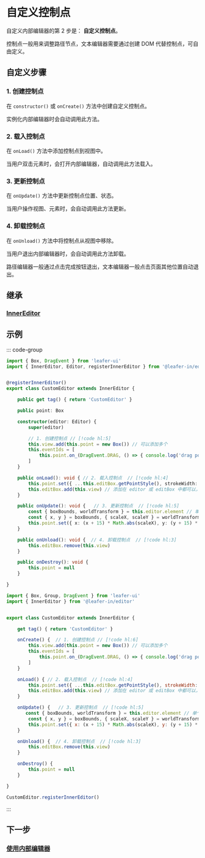 # 自定义控制点

自定义内部编辑器的第 2 步是： **自定义控制点**。

控制点一般用来调整路径节点，文本编辑器需要通过创建 DOM 代替控制点，可自由定义。

## 自定义步骤

### 1. 创建控制点

在 `constructor()` 或 `onCreate()` 方法中创建自定义控制点。

实例化内部编辑器时会自动调用此方法。

### 2. 载入控制点

在 `onLoad()` 方法中添加控制点到视图中。

当用户双击元素时，会打开内部编辑器，自动调用此方法载入。

### 3. 更新控制点

在 `onUpdate()` 方法中更新控制点位置、状态。

当用户操作视图、元素时，会自动调用此方法更新。

### 4. 卸载控制点

在 `onUnload()` 方法中将控制点从视图中移除。

当用户退出内部编辑器时，会自动调用此方法卸载。

路径编辑器一般通过点击完成按钮退出，文本编辑器一般点击页面其他位置自动退出。

## 继承

### [InnerEditor](../InnerEditor.md)

## 示例

::: code-group

```ts
import { Box, DragEvent } from 'leafer-ui'
import { InnerEditor, Editor, registerInnerEditor } from '@leafer-in/editor'


@registerInnerEditor()
export class CustomEditor extends InnerEditor {

    public get tag() { return 'CustomEditor' }

    public point: Box

    constructor(editor: Editor) {
        super(editor)

        // 1. 创建控制点 // [!code hl:5]
        this.view.add(this.point = new Box()) // 可以添加多个
        this.eventIds = [
            this.point.on_(DragEvent.DRAG, () => { console.log('drag point') })
        ]
    }

    public onLoad(): void { // 2. 载入控制点  // [!code hl:4]
        this.point.set({ ...this.editBox.getPointStyle(), strokeWidth: 1 })
        this.editBox.add(this.view) // 添加在 editor 或 editBox 中都可以， 注意editBox本身具有定位
    }

    public onUpdate(): void {   // 3. 更新控制点  // [!code hl:5]
        const { boxBounds, worldTransform } = this.editor.element // 单个选中时 element 代表选中的元素
        const { x, y } = boxBounds, { scaleX, scaleY } = worldTransform
        this.point.set({ x: (x + 15) * Math.abs(scaleX), y: (y + 15) * Math.abs(scaleY) })
    }

    public onUnload(): void {  // 4. 卸载控制点  // [!code hl:3]
        this.editBox.remove(this.view)
    }

    public onDestroy(): void {
        this.point = null
    }

}
```

```js
import { Box, Group, DragEvent } from 'leafer-ui'
import { InnerEditor } from '@leafer-in/editor'


export class CustomEditor extends InnerEditor {

    get tag() { return 'CustomEditor' }

    onCreate() {  // 1. 创建控制点 // [!code hl:6]
        this.view.add(this.point = new Box()) // 可以添加多个
        this.eventIds = [
            this.point.on_(DragEvent.DRAG, () => { console.log('drag point') })
        ]
    }

    onLoad() { // 2. 载入控制点  // [!code hl:4]
        this.point.set({ ...this.editBox.getPointStyle(), strokeWidth: 1 })
        this.editBox.add(this.view) // 添加在 editor 或 editBox 中都可以， 注意editBox本身具有定位
    }

    onUpdate() {   // 3. 更新控制点  // [!code hl:5]
       const { boxBounds, worldTransform } = this.editor.element // 单个选中时 element 代表选中的元素
        const { x, y } = boxBounds, { scaleX, scaleY } = worldTransform
        this.point.set({ x: (x + 15) * Math.abs(scaleX), y: (y + 15) * Math.abs(scaleY) })
    }

    onUnload() {  // 4. 卸载控制点  // [!code hl:3]
        this.editBox.remove(this.view)
    }

    onDestroy() {
        this.point = null
    }

}

CustomEditor.registerInnerEditor()
```
:::

## 下一步

### [使用内部编辑器](/plugin/in/editor/editInner/use.md)
